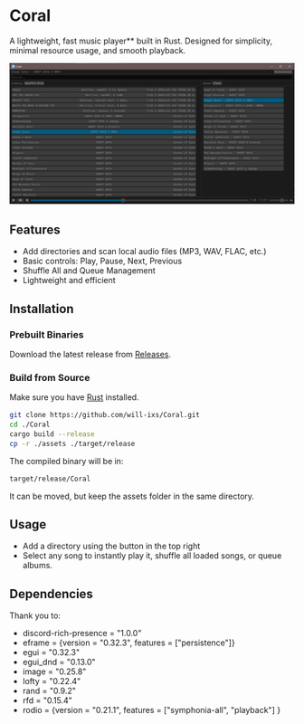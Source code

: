 # Coral

A lightweight, fast music player** built in Rust. Designed for simplicity, minimal resource usage, and smooth playback.

![Coral Screenshot](screenshots/screenshot1.png) <!-- Optional: Replace with your image -->

## Features

- Add directories and scan local audio files (MP3, WAV, FLAC, etc.)
- Basic controls: Play, Pause, Next, Previous
- Shuffle All and Queue Management 
- Lightweight and efficient

## Installation

### Prebuilt Binaries

Download the latest release from [Releases](https://github.com/will-ixs/Coral/releases).

### Build from Source

Make sure you have [Rust](https://www.rust-lang.org/tools/install) installed.

```bash
git clone https://github.com/will-ixs/Coral.git
cd ./Coral
cargo build --release
cp -r ./assets ./target/release
```

The compiled binary will be in:

```bash
target/release/Coral
```
It can be moved, but keep the assets folder in the same directory.

## Usage

- Add a directory using the button in the top right
- Select any song to instantly play it, shuffle all loaded songs, or queue albums.

## Dependencies
Thank you to:
- discord-rich-presence = "1.0.0"
- eframe = {version = "0.32.3", features = ["persistence"]}
- egui = "0.32.3"
- egui_dnd = "0.13.0"
- image = "0.25.8"
- lofty = "0.22.4"
- rand = "0.9.2"
- rfd = "0.15.4"
- rodio = {version = "0.21.1", features = ["symphonia-all", "playback"] }

